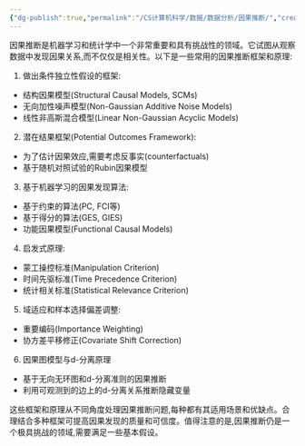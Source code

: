 ```yaml
---
{"dg-publish":true,"permalink":"/CS计算机科学/数据/数据分析/因果推断/","created":"2024-03-22T14:24:18.279+08:00","updated":"2024-04-24T00:10:13.073+08:00"}
---
```



因果推断是机器学习和统计学中一个非常重要和具有挑战性的领域。它试图从观察数据中发现因果关系,而不仅仅是相关性。以下是一些常用的因果推断框架和原理:

1. 做出条件独立性假设的框架:
- 结构因果模型(Structural Causal Models, SCMs)
- 无向加性噪声模型(Non-Gaussian Additive Noise Models)
- 线性非高斯混合模型(Linear Non-Gaussian Acyclic Models)

2. 潜在结果框架(Potential Outcomes Framework):
- 为了估计因果效应,需要考虑反事实(counterfactuals)
- 基于随机对照试验的Rubin因果模型

3. 基于机器学习的因果发现算法:
- 基于约束的算法(PC, FCI等)
- 基于得分的算法(GES, GIES)
- 功能因果模型(Functional Causal Models)

4. 启发式原理:
- 蒙工操控标准(Manipulation Criterion)
- 时间先驱标准(Time Precedence Criterion)
- 统计相关标准(Statistical Relevance Criterion)

5. 域适应和样本选择偏差调整:
- 重要编码(Importance Weighting)
- 协方差平移修正(Covariate Shift Correction)

6. 因果图模型与d-分离原理
- 基于无向无环图和d-分离准则的因果推断
- 利用可观测到的边上的d-分离关系推断隐藏变量

这些框架和原理从不同角度处理因果推断问题,每种都有其适用场景和优缺点。合理结合多种框架可提高因果发现的质量和可信度。值得注意的是,因果推断仍是一个极具挑战的领域,需要满足一些基本假设。